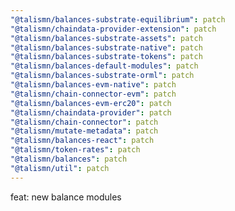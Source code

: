```yaml
---
"@talismn/balances-substrate-equilibrium": patch
"@talismn/chaindata-provider-extension": patch
"@talismn/balances-substrate-assets": patch
"@talismn/balances-substrate-native": patch
"@talismn/balances-substrate-tokens": patch
"@talismn/balances-default-modules": patch
"@talismn/balances-substrate-orml": patch
"@talismn/balances-evm-native": patch
"@talismn/chain-connector-evm": patch
"@talismn/balances-evm-erc20": patch
"@talismn/chaindata-provider": patch
"@talismn/chain-connector": patch
"@talismn/mutate-metadata": patch
"@talismn/balances-react": patch
"@talismn/token-rates": patch
"@talismn/balances": patch
"@talismn/util": patch
---
```


feat: new balance modules
